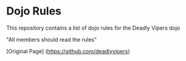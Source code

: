 Dojo Rules
==========

This repository contains a list of dojo rules for the Deadly Vipers dojo

"All members should read the rules"

[Original Page] (https://github.com/deadlyvipers)

